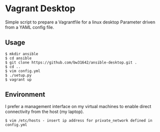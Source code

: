 # Vagrant Desktop

Simple script to prepare a Vagrantfile for a linux desktop
Parameter driven from a YAML config file.

## Usage

    $ mkdir ansible
    $ cd ansible
    $ git clone https://github.com/bw31642/ansible-desktop.git .
    $ cd ..
    $ vim config.yml
    $ ./setup.py
    $ vagrant up 

## Environment
I prefer a management interface on my virtual machines to enable direct connectivity from the host (my laptop).

    $ vim /etc/hosts - insert ip address for private_network defined in config.yml

